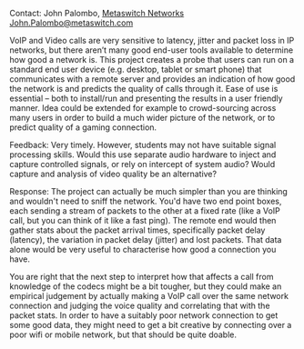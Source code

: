Contact: John Palombo, [Metaswitch
Networks](Metaswitch_Networks "wikilink")
<John.Palombo@metaswitch.com>

VoIP and Video calls are very sensitive to latency, jitter and packet
loss in IP networks, but there aren’t many good end-user tools available
to determine how good a network is. This project creates a probe that
users can run on a standard end user device (e.g. desktop, tablet or
smart phone) that communicates with a remote server and provides an
indication of how good the network is and predicts the quality of calls
through it. Ease of use is essential – both to install/run and
presenting the results in a user friendly manner. Idea could be extended
for example to crowd-sourcing across many users in order to build a much
wider picture of the network, or to predict quality of a gaming
connection.

Feedback: Very timely. However, students may not have suitable signal
processing skills. Would this use separate audio hardware to inject and
capture controlled signals, or rely on intercept of system audio? Would
capture and analysis of video quality be an alternative?

Response: The project can actually be much simpler than you are thinking
and wouldn't need to sniff the network. You'd have two end point boxes,
each sending a stream of packets to the other at a fixed rate (like a
VoIP call, but you can think of it like a fast ping). The remote end
would then gather stats about the packet arrival times, specifically
packet delay (latency), the variation in packet delay (jitter) and lost
packets. That data alone would be very useful to characterise how good a
connection you have.

You are right that the next step to interpret how that affects a call
from knowledge of the codecs might be a bit tougher, but they could make
an empirical judgement by actually making a VoIP call over the same
network connection and judging the voice quality and correlating that
with the packet stats. In order to have a suitably poor network
connection to get some good data, they might need to get a bit creative
by connecting over a poor wifi or mobile network, but that should be
quite doable.